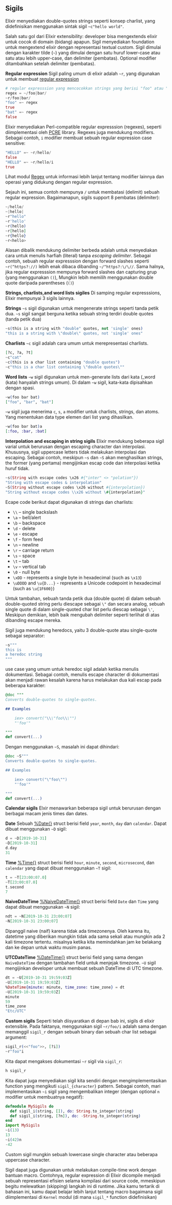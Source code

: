 ## Sigils

Elixir menyediakan double-quotes strings seperti konsep charlist, yang didefinisikan menggunakan sintak sigil `~c"hello world"`.

Salah satu gol dari Elixir extensibility: developer bisa mengextends elixir untuk cocok di domain (bidang) apapun. Sigil menyediakan foundation untuk mengextend elixir dengan representasi textual custom. Sigil dimulai dengan karakter tilde (`~`) yang dimulai dengan satu huruf lower-case atau satu atau lebih upper-case, dan delimiter (pembatas). Optional modifier ditambahkan setelah delimiter (pembatas).

**Regular expression**
Sigil paling umum di elixir adalah `~r`, yang digunakan untuk membuat [regular expression](https://en.wikipedia.org/wiki/Regular_Expressions)

```elixir
# regular expresssion yang mencocokkan strings yang berisi "foo" atau "bar"
regex = ~/foo|bar/
~r/foo|bar/
"foo" =~ regex
true
"bat" =~ regex
false
```

Elixir menyediakan Perl-compatible regular expresssion (regexes), seperti diimplementasi oleh [PCRE](http://www.pcre.org/) library. Regexes juga mendukung modifiers. Sebagai contoh, `i` modifier membuat sebuah regular expression case sensitive:

```elixir
"HELLO" =~ ~r/hello/
false
"HELLO" =~ ~r/hello/i
true
```

Lihat modul [Regex](https://hexdocs.pm/elixir/1.16/Regex.html) untuk informasi lebih lanjut tentang modifier lainnya dan operasi yang didukung dengan regular expression.

Sejauh ini, semua contoh mempunya `/` untuk membatasi (delimit) sebuah regular expression. Bagaimanapun, sigils support 8 pembatas (delimiter):

```elixir
~/hello/
~|hello|
~r"hello"
~r'hello'
~r(hello)
~r[hello]
~r{hello}
~r<hello>
```

Alasan dibalik mendukung delimiter berbeda adalah untuk menyediakan cara untuk menulis harfiah (literal) tanpa _escaping delimiter_. Sebagai contoh, sebuah regular expresssion dengan forward slashes seperti `~r(^https?://)` lebih enak dibaca dibanding `~/^https?:\/\//`. Sama halnya, jika regular expresssion mempunya forward slashes dan capturing grup (yang menggunakan `()`), Mungkin lebih memilih menggunakan double quote daripada parentheses (`()`)

**Strings, charlists,and word lists sigiles**
Di samping regular expresssions, Elixir mempunyai 3 sigils lainnya.

**Strings**
`~s` sigil digunakan untuk mengenerate strings seperti tanda petik dua. `~s` sigil sangat berguna ketika sebuah string terdiri double quotes (tanda petik dua)

```elixir
~s(this is a string with "double" quotes, not 'single' ones)
"this is a string with \"double\" quotes, not 'single' ones"
```

**Charlists**
`~c` sigil adalah cara umum untuk merepresentasi charlists.

```elixir
[?c, ?a, ?t]
~c"cat"
~c(this is a char list containing "double quotes")
~c"this is a char list containing \"double quotes\""
```

**Word lists**
`~w` sigil digunakan untuk men-generate lists dari kata (\_word (kata) hanyalah strings umum). Di dalam `~w` sigil, kata-kata dipisahkan dengan spasi.

```elixir
~w(foo bar bat)
["foo", "bar", "bat"]
```

`~w` sigil juga menerima `c`, `s`, `a` modifier untuk charlists, strings, dan atoms. Yang menentukan data type elemen dari list yang dihasilkan.

```elixir
~w(foo bar bat)a
[:foo, :bar, :bat]
```

**Interpolation and escaping in string sigils**
Elixir mendukung beberapa sigil varial untuk berurusan dengan escaping character dan interpolasi. Khususnya, sigil uppercase letters tidak melakukan interpolasi dan escaping. Sebagai contoh, meskipun `~s` dan `~S` akan menghasilkan strings, the former (yang pertama) mengijinkan escap code dan interpolasi ketika huruf tidak.

```elixir
~s(String with escape codes \x26 #{"inter" <> "polation"})
"String with escape codes & interpolation"
~S(String without escape codes \x26 without #{interpolation})
"String without escape codes \\x26 without \#{interpolation}"
```

Ecape code berikut dapat digunakan di strings dan charlists:

- `\\` – single backslash
- `\a` – bell/alert
- `\b` – backspace
- `\d` - delete
- `\e` - escape
- `\f` - form feed
- `\n` – newline
- `\r` – carriage return
- `\s` – space
- `\t` – tab
- `\v` – vertical tab
- `\0` - null byte
- `\xDD` - represents a single byte in hexadecimal (such as `\x13`)
- `\uDDDD` and `\u{D...}` - represents a Unicode codepoint in hexadecimal (such as `\u{1F600}`)

Untuk tambahan, sebuah tanda petik dua (double quote) di dalam sebuah double-quoted string perlu diescape sebagai `\"` dan secara analog, sebuah single quote di dalam single-quoted char list perlu diescap sebagai `\'`, Meskipun demikian, lebih baik mengubah delimiter seperti terlihat di atas dibanding escape mereka.

Sigil juga mendukung heredocs, yaitu 3 double-quote atau single-quote sebagai separator:

```elixir
~s"""
this is
a heredoc string
"""
```

use case yang umum untuk heredoc sigil adalah ketika menulis dokumentasi. Sebagai contoh, menulis escape character di dokumentasi akan menjadi rawan kesalah karena harus melakukan dua kali escap pada beberapa karakter:

```elixir
@doc """
Converts double-quotes to single-quotes.

## Examples

    iex> convert("\\\"foo\\\"")
    "'foo'"

"""
def convert(...)
```

Dengan menggunakan `~S`, masalah ini dapat dihindari:

```elixir
@doc ~S"""
Converts double-quotes to single-quotes.

## Examples

    iex> convert("\"foo\"")
    "'foo'"

"""
def convert(...)
```

**Calendar sigils**
Elxir menawarkan beberapa sigil untuk berurusan dengan berbagai macam jenis times dan dates.

**Date**
Sebuah [%Date{}](https://hexdocs.pm/elixir/1.16/Date.html) struct berisi field `year`, `month`, `day` dan `calendar`. Dapat dibuat menggunakan `~D` sigil:

```elixir
d = ~D[2019-10-31]
~D[2019-10-31]
d.day
31
```

**Time**
[%Time{}](https://hexdocs.pm/elixir/1.16/Time.html) struct berisi field `hour`, `minute`, `second`, `microsecond`, dan `calendar` yang dapat dibuat menggunakan `~T` sigil:

```elixir
t = ~T[23:00:07.0]
~T[23:00:07.0]
t.second
7
```

**NaiveDateTime**
[%NaiveDateTime{}](https://hexdocs.pm/elixir/1.16/NaiveDateTime.html) struct berisi field `Date` dan `Time` yang dapat dibuat menggunakan `~N` sigil:

```elixir
ndt = ~N[2019-10-31 23:00:07]
~N[2019-10-31 23:00:07]
```

Dipanggil naive (naif) karena tidak ada timezonenya. Oleh karena itu, datetime yang diberikan mungkin tidak ada sama sekali atau mungkin ada 2 kali timezone tertentu. misalnya ketika kita memindahkan jam ke belakang dan ke depan untuk waktu musim panas.

**UTCDateTime**
[%DateTime{}](https://hexdocs.pm/elixir/1.16/DateTime.html) struct berisi field yang sama dengan `NaiveDateTime` dengan tambahan field untuk menjejak timezone. `~U` sigil mengijinkan developer untuk membuat sebuah DateTime di UTC timezone.

```elixir
dt = ~U[2019-10-31 19:59:03Z]
~U[2019-10-31 19:59:03Z]
%DateTime{minute: minute, time_zone: time_zone} = dt
~U[2019-10-31 19:59:03Z]
minute
59
time_zone
"Etc/UTC"
```

**Custom sigils**
Seperti telah diisyaratkan di depan bab ini, sigils di elixir extensible. Pada faktanya, menggunakan sigil `~r/foo/i` adalah sama dengan memanggil `sigil_r` dengan sebuah binary dan sebuah char list sebagai argument:

```elixir
sigil_r(<<"foo">>, [?i])
~r"foo"i
```

Kita dapat mengakses dokumentasi `~r` sigil via `sigil_r`:

```elixir
h sigil_r
```

Kita dapat juga menyediakan sigil kita sendiri dengan mengimplementasikan function yang mengikuti `sigil_{character}` pattern. Sebagai contoh, mari implementasikan `~i` sigil yang mengembalikan integer (dengan optional `n` modifier untuk membuatnya negatif):

```elixir
defmodule MySigils do
  def sigil_i(string, []), do: String.to_integer(string)
  def sigil_i(string, [?n]), do: -String.to_integer(string)
end
import MySigils
~i(13)
13
~i(42)n
-42
```

Custom sigil mungkin sebuah lowercase single character atau beberapa uppercase character.

Sigil dapat juga digunakan untuk melakukan compile-time work dengan bantuan macro. Contohnya, regular expression di Elixir dicompile menjadi sebuah representasi efisien selama kompilasi dari source code, mmeskipun begitu melewatkan (skipping) langkah ini di runtime. Jika kamu tertarik di bahasan ini, kamu dapat belajar lebih lanjut tentang macro bagaimana sigil diimplementasi di `Kernel` modul (di mana `sigil_*` function didefinisikan)
